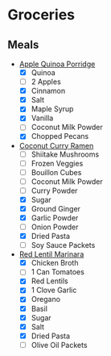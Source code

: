 # Groceries
## Meals
- [Apple Quinoa Porridge](https://www.rei.com/blog/camp/backpacking-recipe-apple-quinoa-porridge)
  - [x] Quinoa
  - [ ] 2 Apples
  - [x] Cinnamon
  - [x] Salt
  - [x] Maple Syrup
  - [x] Vanilla
  - [ ] Coconut Milk Powder
  - [x] Chopped Pecans
- [Coconut Curry Ramen](https://www.rei.com/blog/camp/backpacking-recipe-coconut-curry-ramen)
  - [ ] Shiitake Mushrooms
  - [ ] Frozen Veggies
  - [ ] Bouillon Cubes
  - [ ] Coconut Milk Powder
  - [ ] Curry Powder
  - [x] Sugar
  - [x] Ground Ginger
  - [x] Garlic Powder
  - [ ] Onion Powder
  - [x] Dried Pasta
  - [ ] Soy Sauce Packets
- [Red Lentil Marinara](https://www.rei.com/blog/camp/backpacking-recipes-red-lentil-marinara)
  - [x] Chicken Broth
  - [ ] 1 Can Tomatoes
  - [x] Red Lentils
  - [x] 1 Clove Garlic
  - [x] Oregano
  - [x] Basil
  - [x] Sugar
  - [x] Salt
  - [x] Dried Pasta
  - [ ] Olive Oil Packets
